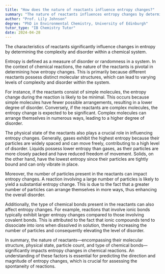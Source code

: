 ```yaml
---
title: "How does the nature of reactants influence entropy changes?"
summary: "The nature of reactants influences entropy changes by determining the complexity and disorder of the system."
author: "Prof. Lily Johnson"
degree: "PhD in Environmental Chemistry, University of Edinburgh"
tutor_type: "IB Chemistry Tutor"
date: 2024-04-28
---
```


The characteristics of reactants significantly influence changes in entropy by determining the complexity and disorder within a chemical system.

Entropy is defined as a measure of disorder or randomness in a system. In the context of chemical reactions, the nature of the reactants is pivotal in determining how entropy changes. This is primarily because different reactants possess distinct molecular structures, which can lead to varying levels of complexity and disorder within the system.

For instance, if the reactants consist of simple molecules, the entropy change during the reaction is likely to be minimal. This occurs because simple molecules have fewer possible arrangements, resulting in a lower degree of disorder. Conversely, if the reactants are complex molecules, the entropy change is expected to be significant. Complex molecules can arrange themselves in numerous ways, leading to a higher degree of disorder.

The physical state of the reactants also plays a crucial role in influencing entropy changes. Generally, gases exhibit the highest entropy because their particles are widely spaced and can move freely, contributing to a high level of disorder. Liquids possess lower entropy than gases, as their particles are more closely packed and have reduced freedom of movement. Solids, on the other hand, have the lowest entropy since their particles are tightly bound and can only vibrate in place.

Moreover, the number of particles present in the reactants can impact entropy changes. A reaction involving a large number of particles is likely to yield a substantial entropy change. This is due to the fact that a greater number of particles can arrange themselves in more ways, thus enhancing the overall disorder.

Additionally, the type of chemical bonds present in the reactants can also affect entropy changes. For example, reactions that involve ionic bonds typically exhibit larger entropy changes compared to those involving covalent bonds. This is attributed to the fact that ionic compounds tend to dissociate into ions when dissolved in solution, thereby increasing the number of particles and consequently elevating the level of disorder.

In summary, the nature of reactants—encompassing their molecular structure, physical state, particle count, and type of chemical bonds—significantly impacts entropy changes in chemical reactions. An understanding of these factors is essential for predicting the direction and magnitude of entropy changes, which is crucial for assessing the spontaneity of reactions.
    